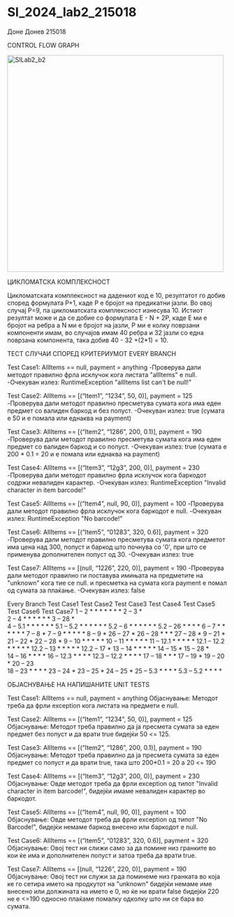 # SI_2024_lab2_215018
Доне Донев 215018

CONTROL FLOW GRAPH

<img width="495" alt="SILab2_b2" src="https://github.com/DoneDonev/SI_2024_lab2_215018/assets/108617879/ed8fd450-835f-4734-b843-3231101899c4">




ЦИКЛОМАТСКА КОМПЛЕКСНОСТ

Цикломатската комплексност на дадениот код е 10, резултатот го добив според формулата P+1, каде P е бројот на предикатни јазли. Во овој случај P=9, па цикломатската комплексност изнесува 10.
Истиот резултат може и да се добие со формулата E - N + 2P, каде E ми е бројот на ребра a N ми е бројот на јазли, P ми е колку поврзани компоненти имам, во случајов имам 40 ребра и 32 јазли
со една поврзана компонента, така добив 40 - 32 +(2*1) = 10.



ТЕСТ СЛУЧАИ СПОРЕД КРИТЕРИУМОТ EVERY BRANCH

Test Case1: AllItems == null, payment = anything
 -Проверува дали методот правилно фрла исклучок кога листата "allItems" е null.
 -Очекуван излез: RuntimeException "allItems list can't be null!"

Test Case2: AllItems == [(“Item1”, “1234”, 50, 0)], payment = 125
 -Проверува дали методот правилно пресметува сумата кога има еден предмет со валиден баркод и без попуст.
 -Очекуван излез: true (сумата е 50 и е помала или еднаква на payment)

Test Case3: AllItems == [(“Item2”, “1286”, 200, 0.1)], payment = 190
 -Проверува дали методот правилно пресметува сумата кога има еден предмет со валиден баркод и со попуст.
 -Очекуван излез: true (сумата е 200 * 0.1 = 20 и е помала или еднаква на payment)

Test Case4: AllItems == [(“Item3”, “12g3”, 200, 0)], payment = 230
 -Проверува дали методот правилно фрла исклучок кога баркодот содржи невалиден карактер.
 -Очекуван излез: RuntimeException "Invalid character in item barcode!"

Test Case5: AllItems == [(“Item4”, null, 90, 0)], payment = 100
 -Проверува дали методот правилно фрла исклучок кога баркодот е null.
 -Очекуван излез: RuntimeException "No barcode!"

Test Case6: AllItems == [(“Item5”, “01283”, 320, 0.6)], payment = 320
 -Проверува дали методот правилно пресметува сумата кога предметот има цена над 300, 
  попуст и баркод што почнува со '0', при што се применува дополнителен попуст од 30.
 -Очекуван излез: true

Test Case7: AllItems == [(null, “1226”, 220, 0)],  payment = 190
 -Проверува дали методот правилно ги поставува имињата на предметите на "unknown" кога тие се null.
  и пресметка на сумата кога payment е помал од сумата за плаќање.
 -Очекуван излез: false
 

Every Branch		Test Case1		Test Case2		Test Case3		Test Case4		Test Case5		Test Case6		Test Case7
1 – 2			*			*			*			*			*			*			*
2 – 3			*			
2 – 4						*			*			*			*			*			*
3 – 28			*										
4 – 5.1						*			*			*			*			*			*
5.1 – 5.2					*			*			*			*			*			*
5.2 – 6						*			*			*			*			*			*
5.2 – 26					*			*									*			*
6 – 7						*			*			*			*			*			*
7 – 8																					*
7 – 9						*			*			*			*			*
8 – 9																					*
26 – 27																					*
26 – 28						*			*									*
27 – 28																					*
9 – 21															*
21 – 22															*
22 – 28															*
9 – 10						*			*			*						*			*
10 – 11						*			*			*						*			*
11 – 12.1					*			*			*						*			*
12.1 – 12.2					*			*			*						*			*
12.2 – 13					*			*			*						*			*
12.2 – 17																				*
13 – 14						*			*			*						*			*
14 – 15												*
15 – 28												*						
14 – 16						*			*									*			*
16 – 12.3					*			*									*			*
12.3 – 12.2					*			*									*			*
17 – 18									*									*			*
17 – 19						*
19 – 20						*
20 – 23																					
18 – 23						*			*									*			*
23 – 24																		*
23 – 25									*
24 – 25																		*
25 – 5.3					*			*									*			*
5.3 – 5.2					*			*									*			*



ОБЈАСНУВАЊЕ НА НАПИШАНИТЕ UNIT TESTS

Test Case1: AllItems == null, payment = anything
Објаснување: Методот треба да фрли exception кога листата на предмети е null.

Test Case2: AllItems == [(“Item1”, “1234”, 50, 0)], payment = 125
Објаснување: Методот треба правилно да ја пресмета сумата за еден предмет без попуст и да врати true бидејќи 50 <= 125.

Test Case3: AllItems == [(“Item2”, “1286”, 200, 0.1)], payment = 190
Објаснување: Методот треба правилно да ја пресмета сумата за еден предмет со попуст и да врати true, така што 200*0.1 = 20 а 20 <= 190

Test Case4: AllItems == [(“Item3”, “12g3”, 200, 0)], payment = 230
Објаснување: Овде методот треба да фрли exception од типот "Invalid character in item barcode!", бидејќи имаме невалиден карактер во баркодот.

Test Case5: AllItems == [(“Item4”, null, 90, 0)], payment = 100
Објаснување: Овде методот треба да фрли exception од типот "No Barcode!", бидејќи немаме баркод внесено или баркодот е null.

Test Case6: AllItems == [(“Item5”, “01283”, 320, 0.6)], payment = 320
Објаснување: Овој тест ни слижи само за да помине низ гранките во кои ќе има и дополнителен попуст и затоа треба да врати true.

Test Case7: AllItems == [(null, “1226”, 220, 0)],  payment = 190
Објаснување: Овој тест ни служи за да поминеме низ гранката во која ке го сетира името на продкутот на "unknown" бидејќи немаме име внесено или должината на името е 0, но ќе ни врати false бидејќи 220 не е <=190 односно плаќаме помалку одколку што ни се бара во сумата.
